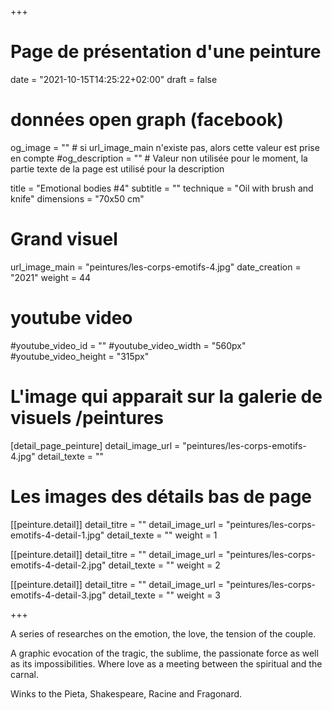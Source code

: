 +++
# Page de présentation d'une peinture
date = "2021-10-15T14:25:22+02:00"
draft = false

# données open graph (facebook)
og_image = "" # si url_image_main n'existe pas, alors cette valeur est prise en compte
#og_description = "" # Valeur non utilisée pour le moment, la partie texte de la page est utilisé pour la description

title = "Emotional bodies #4"
subtitle = ""
technique = "Oil with brush and knife"
dimensions = "70x50 cm"
# Grand visuel
url_image_main = "peintures/les-corps-emotifs-4.jpg"
date_creation = "2021"
weight = 44

# youtube video
#youtube_video_id = ""
#youtube_video_width = "560px"
#youtube_video_height = "315px"

# L'image qui apparait sur la galerie de visuels /peintures
[detail_page_peinture]
detail_image_url = "peintures/les-corps-emotifs-4.jpg"
detail_texte = ""

# Les images des détails bas de page
[[peinture.detail]]
detail_titre = ""
detail_image_url = "peintures/les-corps-emotifs-4-detail-1.jpg"
detail_texte = ""
weight = 1

[[peinture.detail]]
detail_titre = ""
detail_image_url = "peintures/les-corps-emotifs-4-detail-2.jpg"
detail_texte = ""
weight = 2

[[peinture.detail]]
detail_titre = ""
detail_image_url = "peintures/les-corps-emotifs-4-detail-3.jpg"
detail_texte = ""
weight = 3

+++

A series of researches on the emotion, the love, the tension of the couple. 

A graphic evocation of the tragic, the sublime, the passionate force as well as its impossibilities. Where love as a meeting between the spiritual and the carnal.

Winks to the Pieta, Shakespeare, Racine and Fragonard.
